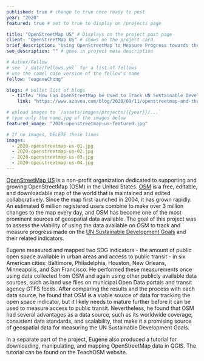 ```yaml
---
published: true # change to true once ready to post
year: "2020"
featured: true # set to true to display on /projects page

title: "OpenStreetMap US" # Displays on the project post page
client: "OpenStreetMap US" # shows on the project card
brief_description: "Using OpenStreetMap to Measure Progress towards the Sustainable Development Goals" # shows on the project card
seo_description: "" # goes in project meta description

# Author/Fellow
# see `/_data/fellows.yml` for a list of fellows
# use the camel case version of the fellow's name
fellow: "eugeneChong"

blogs: # bullet list of blogs
  - title: "How Can OpenStreetMap be Used to Track UN Sustainable Development Goals?"
    link: "https://www.azavea.com/blog/2020/09/11/openstreetmap-and-the-sustainable-development-goals/"

# upload images to `/assets/images/projects/{{year}}/...`
# type only the name.jpg of the images below
featured_image: "2020-openstreetmap-us-featured.jpg"

# If no images, DELETE these lines
images:
  - 2020-openstreetmap-us-01.jpg
  - 2020-openstreetmap-us-02.jpg
  - 2020-openstreetmap-us-03.jpg
  - 2020-openstreetmap-us-04.jpg
---
```

[OpenStreetMap US](https://www.openstreetmap.us/) is a non-profit organization dedicated to supporting and growing OpenStreetMap (OSM) in the United States. [OSM](https://www.openstreetmap.org/) is a free, editable, and downloadable map of the world that is maintained and edited collaboratively. Since the map first launched in 2004, it has grown rapidly. An estimated 6 million registered users combine to make over 3 million changes to the map every day, and OSM has become one of the most prominent sources of geospatial data available. The goal of this project was to assess the viability of using the data available on OSM to track and measure progress made on the [UN Sustainable Development Goals](https://www.undp.org/content/undp/en/home/sustainable-development-goals.html) and their related indicators.

Eugene measured and mapped two SDG indicators - the amount of public open space available in urban areas and access to public transit - in six American cities: Baltimore, Philadelphia, Houston, New Orleans, Minneapolis, and San Francisco. He performed these measurements once using data collected from OSM and again using other publicly available data sources, such as land use files on municipal Open Data portals and transit agency GTFS feeds. After comparing the results and the process with each data source, he found that OSM is a viable source of data for tracking the open space indicator, but it likely needs to mature further before it can be used to measure access to public transit. Nevertheless, he found that OSM had several advantages as a data source, such as its worldwide coverage, consistent data standards, and scalability, that make it a promising source of geospatial data for measuring the UN Sustainable Development Goals.

In a separate part of the project, Eugene also produced a tutorial for downloading, manipulating, and mapping OpenStreetMap data in QGIS. The tutorial can be found on the TeachOSM website.
